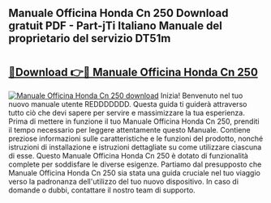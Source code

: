 ## Manuale Officina Honda Cn 250 Download gratuit PDF - Part-jTi Italiano Manuale del proprietario del servizio DT51m

# <h2><a href="http://dfgsawo.blite.top/?on=Manuale+Officina+Honda+Cn+250">🔗Download 👉🔴 Manuale Officina Honda Cn 250</a></h2>

[![Manuale Officina Honda Cn 250 download](https://i.imgur.com/lujVjoI.png)](http://dfgsawo.blite.top/?on=Manuale+Officina+Honda+Cn+250)
Inizia! Benvenuto nel tuo nuovo manuale utente REDDDDDDD. Questa guida ti guiderà attraverso tutto ciò che devi sapere per servire e massimizzare la tua esperienza. Prima di mettere in funzione il tuo Manuale Officina Honda Cn 250, prenditi il tempo necessario per leggere attentamente questo Manuale. Contiene preziose informazioni sulle caratteristiche e le funzioni del prodotto, nonché istruzioni di installazione e istruzioni dettagliate su come utilizzare ciascuna di esse. Questo Manuale Officina Honda Cn 250 è dotato di funzionalità complete per soddisfare le diverse esigenze. Partiamo dal presupposto che Manuale Officina Honda Cn 250 sia stata una guida cruciale nel tuo viaggio verso la padronanza dell'utilizzo del tuo nuovo dispositivo. In caso di domande o dubbi, contattare il nostro team di supporto.
